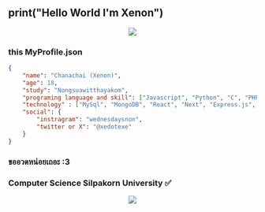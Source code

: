<h2>print("Hello World I'm Xenon")</h2>

<p align="center">
    <img src="https://lanyard.cnrad.dev/api/628826650972258344"/>
</p>

### this MyProfile.json

```json
{
    "name": "Chanachai (Xenon)",
    "age": 18,
    "study": "Nongsuawitthayakom",
    "programing language and skill": ["Javascript", "Python", "C", "PHP", "HTML", "CSS"],
    "technology" : ["MySql", "MongoDB", "React", "Next", "Express.js", "Bootstrap", "Discord.js"],
    "social": {
        "instragram": "wednesdaysnon",
        "twitter or X": "@xedotexe"
    }
}
```
<h3>ขออวดหน่อยเถอะ :3</h3>
<h3>Computer Science Silpakorn University ✅</h3>
<p align="center">
    <img src="https://cdn.discordapp.com/attachments/941169073146966016/1335175410442440825/image.png?ex=679f3680&is=679de500&hm=a3bdf1964bd9080c078bb999799b48c2ed7ba48c5e692d3c908380cd69f8475a&"/>
</p>
